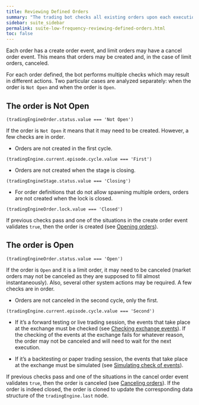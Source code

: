 ```yaml
---
title: Reviewing Defined Orders
summary: "The trading bot checks all existing orders upon each execution to determine what needs to be done with each of them."
sidebar: suite_sidebar
permalink: suite-low-frequency-reviewing-defined-orders.html
toc: false
---
```


Each order has a create order event, and limit orders may have a cancel order event. This means that orders may be created and, in the case of limit orders, canceled.

For each order defined, the bot performs multiple checks which may result in different actions. Two particular cases are analyzed separately: when the order is ```Not Open``` and when the order is ```Open```.

## The order is Not Open
```(tradingEngineOrder.status.value === 'Not Open')```

If the order is ```Not Open``` it means that it may need to be created. However, a few checks are in order.

* Orders are not created in the first cycle.

```(tradingEngine.current.episode.cycle.value === 'First')```

* Orders are not created when the stage is closing.

```(tradingEngineStage.status.value === 'Closing')```

* For order definitions that do not allow spawning multiple orders, orders are not created when the lock is closed.

```(tradingEngineOrder.lock.value === 'Closed')```

If previous checks pass and one of the situations in the create order event validates ```true```, then the order is created (see [Opening orders](suite-low-frequency-opening-orders.html)).

## The order is Open
```(tradingEngineOrder.status.value === 'Open')```

If the order is ```Open``` and it is a limit order, it may need to be canceled (market orders may not be canceled as they are supposed to fill almost instantaneously). Also, several other system actions may be required. A few checks are in order.

* Orders are not canceled in the second cycle, only the first.

```(tradingEngine.current.episode.cycle.value === 'Second')```

* If it’s a forward testing or live trading session, the events that take place at the exchange must be checked (see [Checking exchange events](suite-low-frequency-checking-exchange-events.html)). If the checking of the events at the exchange fails for whatever reason, the order may not be canceled and will need to wait for the next execution.

* If it’s a backtesting or paper trading session, the events that take place at the exchange must be simulated (see [Simulating check of events](suite-low-frequency-simulating-check-of-events.html)).

If previous checks pass and one of the situations in the cancel order event validates ```true```, then the order is canceled (see [Canceling orders](suite-low-frequency-canceling-orders.html)). If the order is indeed closed, the order is cloned to update the corresponding data structure of the ```tradingEngine.last``` node.